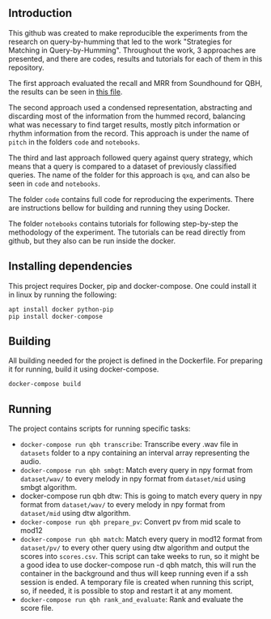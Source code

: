 ## Introduction

This github was created to make reproducible the experiments from the research on query-by-humming that led to the work "Strategies for Matching in Query-by-Humming". Throughout the work, 3 approaches are presented, and there are codes, results and tutorials for each of them in this repository.

The first approach evaluated the recall and MRR from Soundhound for QBH, the results can be seen in [this file](../blob/master/soundhound.xlsx).

The second approach used a condensed representation, abstracting and discarding most of the information from the hummed record, balancing what was necessary to find target results, mostly pitch information or rhythm information from the record. This approach is under the name of `pitch` in the folders `code` and `notebooks`.

The third and last approach followed query against query strategy, which means that a query is compared to a dataset of previously classified queries. The name of the folder for this approach is `qxq`, and can also be seen in `code` and `notebooks`.

The folder `code` contains full code for reproducing the experiments. There are instructions bellow for building and running they using Docker.

The folder `notebooks` contains tutorials for following step-by-step the methodology of the experiment. The tutorials can be read directly from github, but they also can be run inside the docker.

## Installing dependencies

This project requires Docker, pip and docker-compose. One could install it in linux by running the following:

```
apt install docker python-pip
pip install docker-compose
```

## Building

All building needed for the project is defined in the Dockerfile. For preparing it for running, build it using docker-compose.

```
docker-compose build
```

## Running

The project contains scripts for running specific tasks:

* `docker-compose run qbh transcribe`: Transcribe every .wav file in `datasets` folder to a npy containing an interval array representing the audio.
* `docker-compose run qbh smbgt`: Match every query in npy format from `dataset/wav/` to every melody in npy format from `dataset/mid` using smbgt algorithm.
* docker-compose run qbh dtw: This is going to match every query in npy format from `dataset/wav/` to every melody in npy format from `dataset/mid` using dtw algorithm.
* `docker-compose run qbh prepare_pv`: Convert pv from mid scale to mod12
* `docker-compose run qbh match`: Match every query in mod12 format from `dataset/pv/` to every other query using dtw algorithm and output the scores into `scores.csv`. This script can take weeks to run, so it might be a good idea to use docker-compose run -d qbh match, this will run the container in the background and thus will keep running even if a ssh session is ended. A temporary file is created when running this script, so, if needed, it is possible to stop
  and restart it at any moment.
* `docker-compose run qbh rank_and_evaluate`: Rank and evaluate the score file.
